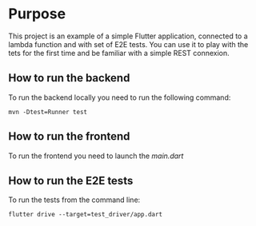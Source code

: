Purpose
====


This project is an example of a simple Flutter application, connected to a lambda function and with set of E2E tests. You can use it to play with the tets for the first time and be familiar with a simple REST connexion.


How to run the backend
--

To run the backend locally you need to run the following command:

    mvn -Dtest=Runner test


How to run the frontend
--

To run the frontend you need to launch the *main.dart*


How to run the E2E tests
--

To run the tests from the command line:

    flutter drive --target=test_driver/app.dart
